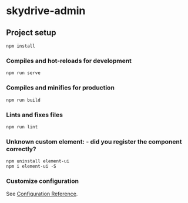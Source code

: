 # skydrive-admin

## Project setup
```
npm install
```

### Compiles and hot-reloads for development
```
npm run serve
```

### Compiles and minifies for production
```
npm run build
```

### Lints and fixes files
```
npm run lint
```


### Unknown custom element: <el-descriptions> - did you register the component correctly?
```
npm uninstall element-ui
npm i element-ui -S  
```

### Customize configuration
See [Configuration Reference](https://cli.vuejs.org/config/).
